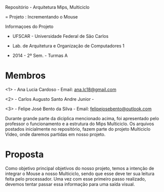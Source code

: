 Repositório - Arquitetura Mips, Multiciclo

= Projeto : Incrementando o Mouse



Informaçoes do Projeto


- UFSCAR - Universidade Federal de São Carlos


- Lab. de Arquitetura e Organização de Computadores 1


- 2014 - 2º Sem. - Turmas A


Membros
=====================


<1> - Ana Lucia Cardoso - Email: ana.lc18@gmail.com

<2> - Carlos Augusto Santo Andre Junior - 

<3> - Felipe José Bento da Silva - Email: felipejosebento@outlook.com



Durante grande parte da diciplica mencionado acima, foi apresentado pelo professor o funcionamento e a estrutura do Mips Multiciclo. Os arquivos postados inicialmente no repositório, fazem parte do projeto Multiciclo Video, onde daremos partidas em nosso projeto.



Proposta
=========

Como objetivo principal objetivos do nosso projeto, temos a intenção de integrar o Mouse a nosso Multiciclo, sendo que esse deve ter sua leitura feita pelo processador. Uma vez com esse primeiro passo realizado, devemos tentar passar essa informação para uma saída visual.


